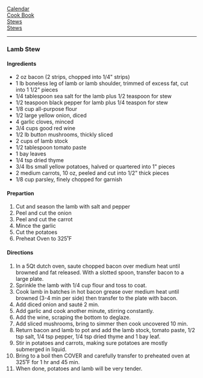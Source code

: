 [Calendar](https://github.com/vmsmith/EDT/blob/master/calendar.md)    
[Cook Book](https://github.com/vmsmith/CookBook/blob/master/README.md)    
[Stews](https://github.com/vmsmith/CookBook/blob/master/stews.md)   
[Stews](https://github.com/vmsmith/notes/blob/master/notes.md)   

-----  

### Lamb Stew    

#### Ingredients   
* 2 oz bacon (2 strips, chopped into 1/4" strips)    
* 1 lb boneless leg of lamb or lamb shoulder, trimmed of excess fat, cut into 1 1/2" pieces    
* 1/4 tablespoon sea salt for the lamb plus 1/2 teaspoon for stew     
* 1/2 teaspoon black pepper for lamb plus 1/4 teaspon   for stew    
* 1/8 cup all-purpose flour   
* 1/2 large yellow onion, diced    
* 4 garlic cloves, minced    
* 3/4 cups good red wine     
* 1/2 lb button mushrooms, thickly sliced    
* 2 cups of lamb stock   
* 1/2 tablespoon tomato paste    
* 1 bay leaves    
* 1/4 tsp dried thyme    
* 3/4 lbs small yellow potatoes, halved or quartered into 1" pieces    
* 2 medium carrots, 10 oz, peeled and cut into 1/2" thick pieces    
* 1/8 cup parsley, finely chopped for garnish

#### Prepartion   
1. Cut and season the lamb with salt and pepper    
2. Peel and cut the onion     
3. Peel and cut the carrot     
4. Mince the garlic    
5. Cut the potatoes    
6. Preheat Oven to 325˚F   

#### Directions   

1. In a 5Qt dutch oven, saute chopped bacon over medium heat until browned and fat released. With a slotted spoon, transfer bacon to a large plate.    
2. Sprinkle the lamb with 1/4 cup flour and toss to coat.    
3. Cook lamb in batches in hot bacon grease over medium heat until browned (3-4 min per side) then transfer to the plate with bacon.    
4. Add diced onion and sauté 2 min.   
5. Add garlic and cook another minute, stirring constantly.    
6. Add the wine, scraping the bottom to deglaze.    
7. Add sliced mushrooms, bring to simmer then cook uncovered 10 min.    
8. Return bacon and lamb to pot and add the lamb stock, tomato paste, 1/2 tsp salt, 1/4 tsp pepper, 1/4 tsp dried thyme and 1 bay leaf.    
9. Stir in potatoes and carrots, making sure potatoes are mostly submerged in liquid.    
10. Bring to a boil then COVER and carefully transfer to preheated oven at 325˚F for 1 hr and 45 min.   
11. When done, potatoes and lamb will be very tender.    
